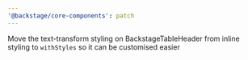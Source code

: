 ```yaml
---
'@backstage/core-components': patch
---
```


Move the text-transform styling on BackstageTableHeader from inline styling to `withStyles` so it can be customised easier
